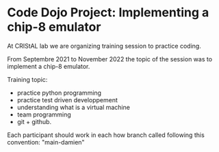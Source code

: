 Code  Dojo Project: Implementing a chip-8 emulator
==================================================

At CRIStAL lab we are organizing training session to practice coding.

From Septembre 2021 to November 2022 the topic of the session was to implement a chip-8 emulator.

Training topic:
- practice python programming
- practice test driven developpement
- understanding what is a virtual machine
- team programming
- git + github.

Each participant should work in each how branch called following this convention: "main-damien" 
